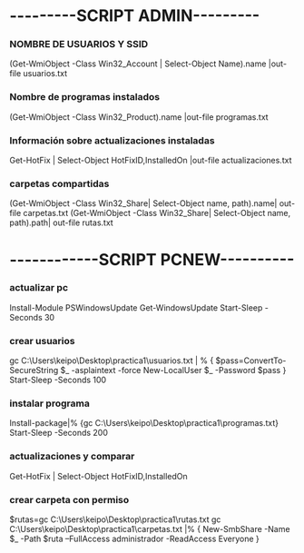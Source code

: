 # ---------SCRIPT  ADMIN---------
### NOMBRE DE USUARIOS Y SSID
(Get-WmiObject -Class Win32_Account | Select-Object Name).name |out-file usuarios.txt

### Nombre de programas instalados
(Get-WmiObject -Class Win32_Product).name |out-file programas.txt

### Información sobre actualizaciones instaladas
Get-HotFix | Select-Object HotFixID,InstalledOn |out-file actualizaciones.txt

### carpetas compartidas 
(Get-WmiObject -Class Win32_Share| Select-Object name, path).name| out-file carpetas.txt
(Get-WmiObject -Class Win32_Share| Select-Object name, path).path| out-file rutas.txt

# ------------SCRIPT PCNEW----------



### actualizar pc
Install-Module PSWindowsUpdate
Get-WindowsUpdate
Start-Sleep -Seconds 30

### crear usuarios
gc C:\Users\keipo\Desktop\practica1\usuarios.txt | % {
$pass=ConvertTo-SecureString $_ -asplaintext -force
New-LocalUser $_ -Password $pass 
}
Start-Sleep -Seconds 100

### instalar programa
Install-package|% {gc C:\Users\keipo\Desktop\practica1\programas.txt}
Start-Sleep -Seconds 200 

### actualizaciones y comparar
Get-HotFix | Select-Object HotFixID,InstalledOn 

### crear carpeta con permiso
$rutas=gc C:\Users\keipo\Desktop\practica1\rutas.txt
gc C:\Users\keipo\Desktop\practica1\carpetas.txt |% {
New-SmbShare -Name $_ -Path $ruta –FullAccess administrador -ReadAccess Everyone
}

